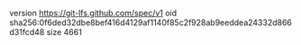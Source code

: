 version https://git-lfs.github.com/spec/v1
oid sha256:0f6ded32dbe8bef416d4129af1140f85c2f928ab9eeddea24332d866d31fcd48
size 4661
